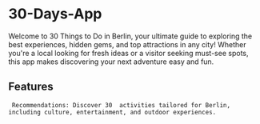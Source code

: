# 30-Days-App
Welcome to 30 Things to Do in Berlin, your ultimate guide to exploring the best experiences, hidden gems, and top attractions in any city! Whether you're a local looking for fresh ideas or a visitor seeking must-see spots, this app makes discovering your next adventure easy and fun.
## Features

     Recommendations: Discover 30  activities tailored for Berlin, including culture, entertainment, and outdoor experiences.

